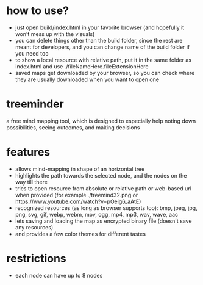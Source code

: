 # how to use?
- just open build/index.html in your favorite browser (and hopefully it won't mess up with the visuals)
- you can delete things other than the build folder, since the rest are meant for developers, and you can change name of the build folder if you need too
- to show a local resource with relative path, put it in the same folder as index.html and use ./fileNameHere.fileExtensionHere
- saved maps get downloaded by your browser, so you can check where they are usually downloaded when you want to open one

# treeminder
a free mind mapping tool, which is designed to especially help noting down possibilities, seeing outcomes, and making decisions

# features
- allows mind-mapping in shape of an horizontal tree
- highlights the path towards the selected node, and the nodes on the way till there
- tries to open resource from absolute or relative path or web-based url when provided (for example ./treemind32.png or https://www.youtube.com/watch?v=pOeig6_aAtE)
- recognized resources (as long as browser supports too): bmp, jpeg, jpg, png, svg, gif, webp, webm, mov, ogg, mp4, mp3, wav, wave, aac
- lets saving and loading the map as encrypted binary file (doesn't save any resources)
- and provides a few color themes for different tastes

# restrictions
- each node can have up to 8 nodes
